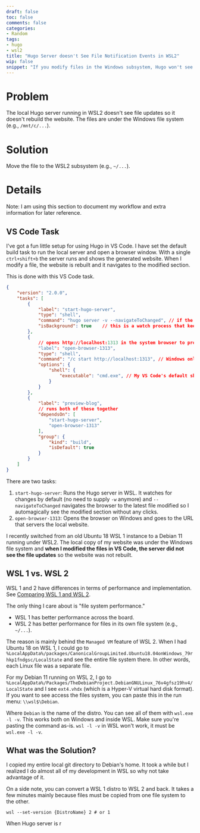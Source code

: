 ```yaml
---
draft: false
toc: false
comments: false
categories:
- Random
tags:
- hugo
- wsl2
title: "Hugo Server doesn't See File Notification Events in WSL2"
wip: false
snippet: "If you modify files in the Windows subsystem, Hugo won't see the modification event in WSL2."
---
```


# Problem
The local Hugo server running in WSL2 doesn't see file updates so it doesn't
rebuild the website. The files are under the Windows file system (e.g.,
`/mnt/c/...`).

# Solution
Move the file to the WSL2 subsystem (e.g., `~/...`).

# Details
Note: I am using this section to document my workflow and extra information for
later reference.

## VS Code Task
I've got a fun little setup for using Hugo in VS Code. I have set the default
build task to run the local server and open a browser window. With a single
`ctrl+shift+b` the server runs and shows the generated website. When I modify a
file, the website is rebuilt and it navigates to the modified section.

This is done with this VS Code task.

```json
{
    "version": "2.0.0",
    "tasks": [
        {
            "label": "start-hugo-server",
            "type": "shell",
            "command": "hugo server -v --navigateToChanged", // if the default VS Code terminal on Windows is cmd, use `wsl.exe hugo serve -vw`
            "isBackground": true    // this is a watch process that keeps running
        },
        {
            // opens http://localhost:1313 in the system browser to preview the site.
            "label": "open-browser-1313",
            "type": "shell",
            "command": "/c start http://localhost:1313", // Windows only thing.
            "options": {
                "shell": {
                    "executable": "cmd.exe", // My VS Code's default shell is wsl so I have to change the shell to cmd.exe here.
                }
            }
        },
        {
            "label": "preview-blog",
            // runs both of these together
            "dependsOn": [
                "start-hugo-server",
                "open-browser-1313"
            ],
            "group": {
                "kind": "build",
                "isDefault": true
            }
        }
    ]
}
```

There are two tasks:

1. `start-hugo-server`: Runs the Hugo server in WSL. It watches for changes by default
   (no need to supply `-w` anymore) and `--navigateToChanged` navigates the
   browser to the latest file modified so I automagically see the modified
   section without any clicks.
2. `open-browser-1313`: Opens the browser on Windows and goes to the URL that
   servers the local website.

I recently switched from an old Ubuntu 18 WSL 1 instance to a Debian 11 running
under WSL2. The local copy of my website was under the Windows file system and
**when I modified the files in VS Code, the server did not see the file updates**
so the website was not rebuilt.

## WSL 1 vs. WSL 2
WSL 1 and 2 have differences in terms of performance and
implementation. See [Comparing WSL 1 and WSL 2][comp]. 

[comp]: https://learn.microsoft.com/en-us/windows/wsl/compare-versions#comparing-features

The only thing I care about is "file system performance."

* WSL 1 has better performance across the board.
* WSL 2 has better performance for files in its own file system (e.g., `~/...`).

The reason is mainly behind the `Managed VM` feature of WSL 2. When I had Ubuntu
18 on WSL 1, I could go to
`%LocalAppData%/packages/CanonicalGroupLimited.Ubuntu18.04onWindows_79rhkp1fndgsc/LocalState`
and see the entire file system there. In other words, each Linux file was a
separate file.

For my Debian 11 running on WSL 2, I go to
`%LocalAppData%/Packages/TheDebianProject.DebianGNULinux_76v4gfsz19hv4/LocalState`
and I see `ext4.vhdx` (which is a Hyper-V virtual hard disk format). If you want
to see access the files system, you can paste this in the run menu:
`\\wsl$\Debian`.

Where `Debian` is the name of the distro. You can see all of them with `wsl.exe
-l -v`. This works both on Windows and inside WSL. Make sure you're pasting the
command as-is. `wsl -l -v` in WSL won't work, it must be `wsl.exe -l -v`.

## What was the Solution?
I copied my entire local git directory to Debian's home. It took a while but I
realized I do almost all of my development in WSL so why not take advantage of
it.

On a side note, you can convert a WSL 1 distro to WSL 2 and back. It takes a few
minutes mainly because files must be copied from one file system to the other.

```
wsl --set-version {DistroName} 2 # or 1
```


When Hugo server is r